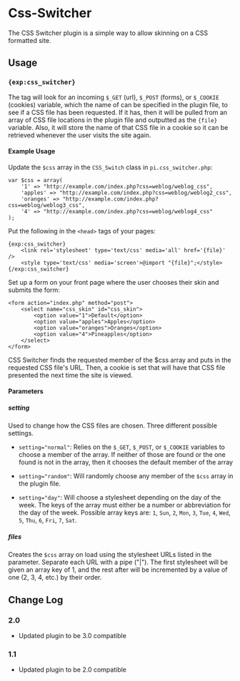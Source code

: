 # Css-Switcher

The CSS Switcher plugin is a simple way to allow skinning on a CSS
formatted site.

## Usage

### `{exp:css_switcher}`

The tag will look for an incoming `$_GET` (url), `$_POST` (forms), or
`$_COOKIE` (cookies) variable, which the name of can be specified in
the plugin file, to see if a CSS file has been requested. If it has,
then it will be pulled from an array of CSS file locations in the
plugin file and outputted as the `{file}` variable. Also, it will
store the name of that CSS file in a cookie so it can be retrieved
whenever the user visits the site again.

#### Example Usage

Update the `$css` array in the `CSS_Switch` class in `pi.css_switcher.php`:

```
var $css = array(
	'1' => "http://example.com/index.php?css=weblog/weblog_css",
	'apples' => "http://example.com/index.php?css=weblog/weblog2_css",
	'oranges' => "http://example.com/index.php?css=weblog/weblog3_css",
	'4' => "http://example.com/index.php?css=weblog/weblog4_css"
);
```		

Put the following in the `<head>` tags of your pages:

```
{exp:css_switcher}
	<link rel='stylesheet' type='text/css' media='all' href='{file}' />
	<style type='text/css' media='screen'>@import "{file}";</style>
{/exp:css_switcher}
```

Set up a form on your front page where the user chooses their
skin and submits the form:

```
<form action="index.php" method="post">
	<select name="css_skin" id="css_skin">
		<option value="1">Default</option>
		<option value="apples">Apples</option>
		<option value="oranges">Oranges</option>
		<option value="4">Pineapples</option>
	</select>
</form>
```


CSS Switcher finds the requested member of the $css array and puts
in the requested CSS file's URL. Then, a cookie is set that will
have that CSS file presented the next time the site is viewed.

#### Parameters

##### setting

Used to change how the CSS files are chosen. Three different possible
settings.

- `setting="normal"`: Relies on the `$_GET`, `$_POST`, or `$_COOKIE`
variables to choose a member of the array. If neither of those
are found or the one found is not in the array, then it chooses
the default member of the array

- `setting="random"`: Will randomly choose any member of the
`$css` array in the plugin file.

- `setting="day"`: Will choose a stylesheet depending on the
day of the week. The keys of the array must either be a number
or abbreviation for the day of the week. Possible array keys are:
`1`, `Sun`, `2`, `Mon`, `3`, `Tue`, `4`, `Wed`, `5`, `Thu`, `6`, `Fri`, `7`, `Sat`.

##### files

Creates the `$css` array on load using the stylesheet URLs listed
in the parameter. Separate each URL with a pipe ("|"). The first
stylesheet will be given an array key of 1, and the rest after will
be incremented by a value of one (2, 3, 4, etc.) by their order.

## Change Log

### 2.0

- Updated plugin to be 3.0 compatible

### 1.1

- Updated plugin to be 2.0 compatible
